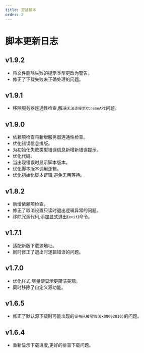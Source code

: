 ```yaml
---
title: 安装脚本
order: 2
---
```

# 脚本更新日志

## v1.9.2

- 将文件删除失败的提示类型更改为警告。
- 修正了下载失败未正确处理的问题。

## v1.9.1

- 移除服务器连通性检查,解决`无法连接至XtremeAPI`问题。

## v1.9.0

- 依赖项检查将新增服务器连通性检查。
- 优化错误信息排版。
- 为初始化失败类型错误信息新增新错误提示。
- 优化代码。
- 当出现错误时显示脚本版本。
- 优化脚本版本调用逻辑。
- 优化初始化脚本逻辑,避免无用等待。

## v1.8.2

- 新增依赖项检查。
- 修正了取消设置只读时退出逻辑异常的问题。
- 移除冗余代码,添加显式退出(`exit`)命令。

## v1.7.1

- 适配新版下载源地址。
- 同时修正了退出时逻辑错误的问题。

## v1.7.0

- 优化样式,尽量使显示更简洁美观。
- 同时移除了自定义源功能。

## v1.6.5

- 修正了默认源下载时可能出现的`证书已被吊销(0x80092010)`的问题。

## v1.6.4

- 重新显示下载进度,更好的排查下载问题。